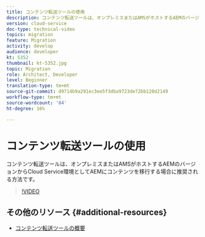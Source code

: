 ```yaml
---
title: コンテンツ転送ツールの使用
description: コンテンツ転送ツールは、オンプレミスまたはAMSがホストするAEMのバージョンからCloud Service環境としてAEMにコンテンツを移行する場合に推奨される方法です。
version: cloud-service
doc-type: technical-video
topics: migration
feature: Migration
activity: develop
audience: developer
kt: 5352
thumbnail: kt-5352.jpg
topic: Migration
role: Architect, Developer
level: Beginner
translation-type: tm+mt
source-git-commit: d9714b9a291ec3ee5f3dba9723de72bb120d2149
workflow-type: tm+mt
source-wordcount: '84'
ht-degree: 16%

---
```



# コンテンツ転送ツールの使用

コンテンツ転送ツールは、オンプレミスまたはAMSがホストするAEMのバージョンからCloud Service環境としてAEMにコンテンツを移行する場合に推奨される方法です。

>[!VIDEO](https://video.tv.adobe.com/v/35460/?quality=12&learn=on)

## その他のリソース {#additional-resources}

* [コンテンツ転送ツールの概要](https://docs.adobe.com/content/help/ja/experience-manager-cloud-service/moving/cloud-migration/content-transfer-tool/overview-content-transfer-tool.html)
